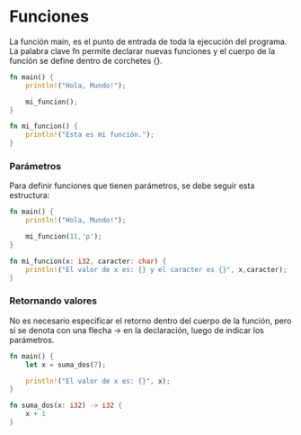 # Funciones

La función main, es el punto de entrada de toda la ejecución del programa. La palabra clave fn permite declarar nuevas funciones y el cuerpo de la función se define dentro de corchetes {}.
```rust
fn main() {
    println!("Hola, Mundo!");

    mi_funcion();
}

fn mi_funcion() {
    println!("Esta es mi función.");
}
```
### Parámetros
Para definir funciones que tienen parámetros, se debe seguir esta estructura:

```rust
fn main() {
    println!("Hola, Mundo!");

    mi_funcion(11,'p');
}

fn mi_funcion(x: i32, caracter: char) {
    println!("El valor de x es: {} y el caracter es {}", x,caracter);
}
```
### Retornando valores
No es necesario especificar el retorno dentro del cuerpo de la función, pero si se denota con una flecha -> en la declaración, luego de indicar los parámetros.

```rust
fn main() {
    let x = suma_dos(7);

    println!("El valor de x es: {}", x);
}

fn suma_dos(x: i32) -> i32 {
    x + 1
}
```